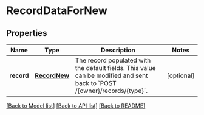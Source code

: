 # RecordDataForNew

## Properties
Name | Type | Description | Notes
------------ | ------------- | ------------- | -------------
**record** | [**RecordNew**](RecordNew.md) | The record populated with the default fields. This value can be modified and sent back to &#x60;POST /{owner}/records/{type}&#x60;.  | [optional] 

[[Back to Model list]](../README.md#documentation-for-models) [[Back to API list]](../README.md#documentation-for-api-endpoints) [[Back to README]](../README.md)


